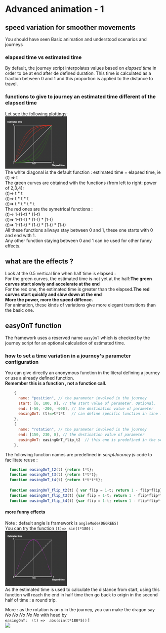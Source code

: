 # Advanced animation - 1 
## speed variation for smoother movements 
You should have seen Basic animation and understood scenarios and journeys 
### elapsed time vs estimated time 
By default, the journey script interpolates values based on *elapsed time* in order to be at end after de defined duration. This time is calculated as a fraction between 0 and 1 and this proportion is applied to the distance to travel. 
### functions to give to journey an estimated time different of the elapsed time 
Let see the following plottings:   
<img src = "./img/forDoc/sevenPlots.png" width = 200></img>   
The white diagonal is the default function : estimated time = elapsed time, ie (t) => t     
The green curves are obtained with the functions (from left to right: power of 2,3,4):    
(t)=> t * t   
(t)=> t * t * t   
(t)=> t * t * t * t   
The red ones are the symetrical functions :   
(t)=> 1-(1-t) * (1-t)   
(t)=> 1-(1-t) * (1-t) * (1-t)   
(t)=> 1-(1-t) * (1-t) * (1-t) * (1-t)   
All these functions allways stay between 0 and 1, these one starts with 0 and end with 1.   
Any other function staying between 0 and 1 can be used for other funny effects.    

## what are the effects ? 
Look at the 0.5 vertical line when half time is elapsed :  
For the green curves, the estimated time is not yet at the half:**The green curves start slowly and accelerate at the end**  
For the red one, the estimated time is greater than the elapsed.**The red curves start quickly and slow down at the end**    
**More the power, more the speed diffence.**   
For animation, these kinds of variations give more elegant transitions than the basic one. 
## easyOnT function 
The framework uses a reserved name ```easyOnT``` which is checked by the journey script for an optional calculation of estimated time.
### how to set a time variation in a journey's parameter configuration 
You can give directly an anonymous function in the literal defining a journey or use a already defined function.   
**Remember this is a function , not a function call.**    
 
```javascript   
    {
      name: "position", // the parameter involved in the journey
      start: [0, 100, 0], // the start value of parameter. Optional.
      end: [-50, -200, -600], // the destination value of parameter
      easingOnT: (t)=>t*t*t   // can define specific function in line . up to you. 
    },
    {
      name: "rotation", // the parameter involved in the journey
      end: [150, 230, 0], // the destination value of parameter
      easingOnT: easingOnT_flip_t2  // this one is predefined in the scriptJourney source code 
    },
```
The following function names are predefined in *scriptJourney.js* code to facilitate reuse : 
```javascript 
  function easingOnT_t2(t) {return t*t};
  function easingOnT_t3(t) {return t*t*t};
  function easingOnT_t4(t) {return t*t*t*t};

  function easingOnT_flip_t2(t) { var flip = 1-t; return 1 - flip*flip};
  function easingOnT_flip_t3(t) {var flip = 1-t; return 1 - flip*flip*flip};
  function easingOnT_flip_t4(t) {var flip = 1-t; return 1 - flip*flip*flip*flip};
  ```
#### more funny effects 
Note : default angle is framework is ```angleMode(DEGREES)```   
You can try the function ```(t)=> sin(t*180)``` :  
<img src = "./img/forDoc/sinusPlot.png" width = 200></img>      
As the estimated time is used to calculate the distance from start, using this function will reach the end in half time then go back to origin in the second half of time : a round trip.   

More : as the rotation is on y in the journey, you can make the dragon say *No No No No No* with head by   
``` easingOnT:  (t) =>  abs(sin(t*180*5)) ``` !   
<img src = "./img/forDoc/nonono.png" width = 200></img> 
